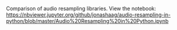 Comparison of audio resampling libraries. View the notebook: https://nbviewer.jupyter.org/github/jonashaag/audio-resampling-in-python/blob/master/Audio%20Resampling%20in%20Python.ipynb
